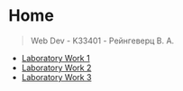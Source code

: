 # Home
> Web Dev - K33401 - Рейнгеверц В. А.

- [Laboratory Work 1](../lab1/)
- [Laboratory Work 2](../lab2/)
- [Laboratory Work 3](../lab3/)